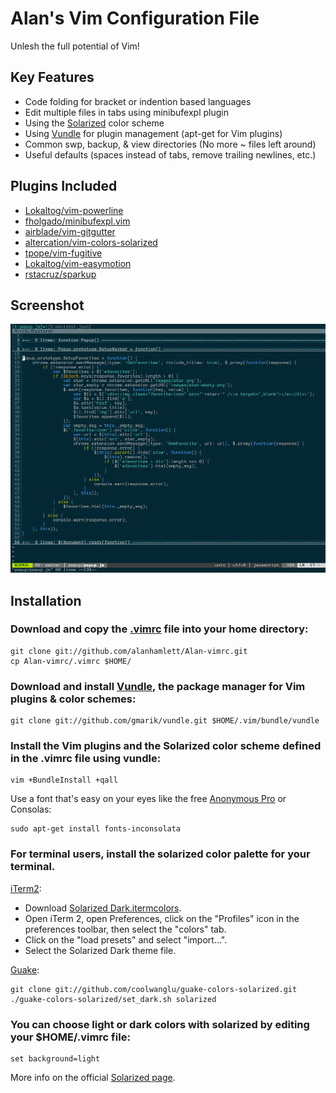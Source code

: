 Alan's Vim Configuration File
=============================

Unlesh the full potential of Vim!

Key Features
------------

* Code folding for bracket or indention based languages
* Edit multiple files in tabs using minibufexpl plugin
* Using the [Solarized](https://github.com/altercation/solarized#features) color scheme
* Using [Vundle](https://github.com/gmarik/vundle#about) for plugin management (apt-get for Vim plugins)
* Common swp, backup, & view directories (No more ~ files left around)
* Useful defaults (spaces instead of tabs, remove trailing newlines, etc.)

Plugins Included
----------------

* [Lokaltog/vim-powerline](https://github.com/Lokaltog/vim-powerline#screenshots)
* [fholgado/minibufexpl.vim](https://github.com/fholgado/minibufexpl.vim#features-overview)
* [airblade/vim-gitgutter](https://github.com/airblade/vim-gitgutter)
* [altercation/vim-colors-solarized](https://github.com/altercation/vim-colors-solarized)
* [tpope/vim-fugitive](https://github.com/tpope/vim-fugitive#fugitivevim)
* [Lokaltog/vim-easymotion](https://github.com/Lokaltog/vim-easymotion#introduction)
* [rstacruz/sparkup](https://github.com/rstacruz/sparkup#sparkup)

Screenshot
----------

![VimScreenShot](https://github.com/alanhamlett/Alan-vimrc/raw/master/images/VimScreenShot.png)

Installation
------------

### Download and copy the [.vimrc](https://github.com/alanhamlett/Alan-vimrc/raw/master/.vimrc) file into your home directory:

    git clone git://github.com/alanhamlett/Alan-vimrc.git
    cp Alan-vimrc/.vimrc $HOME/

### Download and install [Vundle](https://github.com/gmarik/vundle#about), the package manager for Vim plugins & color schemes:

    git clone git://github.com/gmarik/vundle.git $HOME/.vim/bundle/vundle

### Install the Vim plugins and the Solarized color scheme defined in the .vimrc file using vundle:

    vim +BundleInstall +qall

Use a font that's easy on your eyes like the free [Anonymous Pro](http://www.ms-studio.com/FontSales/anonymouspro.html) or Consolas:

    sudo apt-get install fonts-inconsolata

### For terminal users, install the solarized color palette for your terminal.

[iTerm2](https://github.com/altercation/solarized/tree/master/iterm2-colors-solarized):

* Download [Solarized Dark.itermcolors](https://github.com/altercation/solarized/raw/master/iterm2-colors-solarized/Solarized%20Dark.itermcolors).
* Open iTerm 2, open Preferences, click on the "Profiles" icon in the preferences toolbar, then select the "colors" tab.
* Click on the "load presets" and select "import...".
* Select the Solarized Dark theme file.

[Guake](https://github.com/coolwanglu/guake-colors-solarized):

    git clone git://github.com/coolwanglu/guake-colors-solarized.git
    ./guake-colors-solarized/set_dark.sh solarized

### You can choose light or dark colors with solarized by editing your $HOME/.vimrc file:

    set background=light

More info on the official [Solarized page](https://github.com/altercation/solarized#features).
